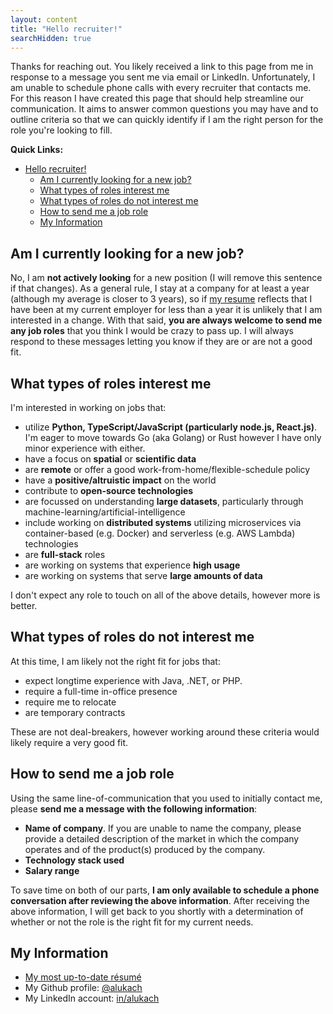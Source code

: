 ```yaml
---
layout: content
title: "Hello recruiter!"
searchHidden: true
---
```


Thanks for reaching out. You likely received a link to this page from me in response to a message you sent me via email or LinkedIn. Unfortunately, I am unable to schedule phone calls with every recruiter that contacts me. For this reason I have created this page that should help streamline our communication. It aims to answer common questions you may have and to outline criteria so that we can quickly identify if I am the right person for the role you're looking to fill.

**Quick Links:**

- [Hello recruiter!](#hello-recruiter)
  - [Am I currently looking for a new job?](#am-i-currently-looking-for-a-new-job)
  - [What types of roles interest me](#what-types-of-roles-interest-me)
  - [What types of roles do not interest me](#what-types-of-roles-do-not-interest-me)
  - [How to send me a job role](#how-to-send-me-a-job-role)
  - [My Information](#my-information)

## Am I currently looking for a new job?

No, I am **not actively looking** for a new position (I will remove this sentence if that changes). As a general rule, I stay at a company for at least a year (although my average is closer to 3 years), so if [my resume](/resume) reflects that I have been at my current employer for less than a year it is unlikely that I am interested in a change. With that said, **you are always welcome to send me any job roles** that you think I would be crazy to pass up. I will always respond to these messages letting you know if they are or are not a good fit.

## What types of roles interest me

I'm interested in working on jobs that:

- utilize **Python, TypeScript/JavaScript (particularly node.js, React.js)**. I'm eager to move towards Go (aka Golang) or Rust however I have only minor experience with either.
- have a focus on **spatial** or **scientific data**
- are **remote** or offer a good work-from-home/flexible-schedule policy
- have a **positive/altruistic impact** on the world
- contribute to **open-source technologies**
- are focussed on understanding **large datasets**, particularly through machine-learning/artificial-intelligence
- include working on **distributed systems** utilizing microservices via container-based (e.g. Docker) and serverless (e.g. AWS Lambda) technologies
- are **full-stack** roles
- are working on systems that experience **high usage**
- are working on systems that serve **large amounts of data**

I don't expect any role to touch on all of the above details, however more is better.

## What types of roles do not interest me

At this time, I am likely not the right fit for jobs that:

- expect longtime experience with Java, .NET, or PHP.
- require a full-time in-office presence
- require me to relocate
- are temporary contracts

These are not deal-breakers, however working around these criteria would likely require a very good fit.

## How to send me a job role

Using the same line-of-communication that you used to initially contact me, please **send me a message with the following information**:

- **Name of company**. If you are unable to name the company, please provide a detailed description of the market in which the company operates and of the product(s) produced by the company.
- **Technology stack used**
- **Salary range**

To save time on both of our parts, **I am only available to schedule a phone conversation after reviewing the above information**. After receiving the above information, I will get back to you shortly with a determination of whether or not the role is the right fit for my current needs.

## My Information

- [My most up-to-date résumé](/resume)
- My Github profile: [@alukach](https://github.com/alukach)
- My LinkedIn account: [in/alukach](https://www.linkedin.com/in/alukach/)
